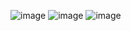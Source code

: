 ![image](https://github.com/mmose/Appli_Voiture/assets/38855660/1728efe6-c83c-45a6-8ad5-99a41705c4f5)
![image](https://github.com/mmose/Appli_Voiture/assets/38855660/b8bad449-9c01-40ff-8d4a-e24885f68df4)
![image](https://github.com/mmose/Appli_Voiture/assets/38855660/1c7d18c3-be4b-40c6-bd37-8cf5847d4b8a)

